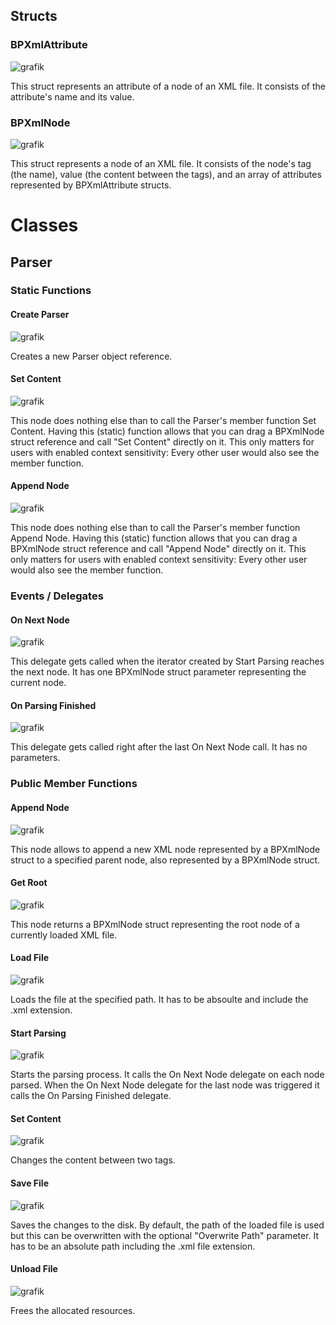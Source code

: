 ## Structs

### BPXmlAttribute

![grafik](https://user-images.githubusercontent.com/27819706/120815026-be41be80-c54f-11eb-9d58-48c6237b70aa.png)


This struct represents an attribute of a node of an XML file. It consists of the attribute's name and its value.

### BPXmlNode

![grafik](https://user-images.githubusercontent.com/27819706/120815076-cb5ead80-c54f-11eb-931a-71b771582e45.png)

This struct represents a node of an XML file. It consists of the node's tag (the name), value (the content between the tags), and an array of attributes represented by BPXmlAttribute structs.

# Classes

## Parser

### Static Functions

#### Create Parser

![grafik](https://user-images.githubusercontent.com/27819706/120814975-b124cf80-c54f-11eb-9d50-1fc1b974652f.png)

Creates a new Parser object reference.

#### Set Content

![grafik](https://user-images.githubusercontent.com/27819706/120815117-d6194280-c54f-11eb-87fa-da603f14a778.png)

This node does nothing else than to call the Parser's member function Set Content. Having this (static) function allows that you can drag a BPXmlNode struct reference and call "Set Content" directly on it. This only matters for users with enabled context sensitivity: Every other user would also see the member function.

#### Append Node

![grafik](https://user-images.githubusercontent.com/27819706/120815185-e29d9b00-c54f-11eb-8b22-ce38ae7d7fab.png)

This node does nothing else than to call the Parser's member function Append Node. Having this (static) function allows that you can drag a BPXmlNode struct reference and call "Append Node" directly on it. This only matters for users with enabled context sensitivity: Every other user would also see the member function.

### Events / Delegates

#### On Next Node

![grafik](https://user-images.githubusercontent.com/27819706/120815299-f6e19800-c54f-11eb-808f-6adc0b63fb62.png)

This delegate gets called when the iterator created by Start Parsing reaches the next node. It has one BPXmlNode struct parameter representing the current node.
#### On Parsing Finished

![grafik](https://user-images.githubusercontent.com/27819706/120815364-095bd180-c550-11eb-9f50-819333f5e7e5.png)

This delegate gets called right after the last On Next Node call. It has no parameters.

### Public Member Functions
#### Append Node
![grafik](https://user-images.githubusercontent.com/27819706/120815491-27c1cd00-c550-11eb-95ad-c99c35e3f5ae.png)

This node allows to append a new XML node represented by a BPXmlNode struct to a specified parent node, also represented by a BPXmlNode struct.
#### Get Root

![grafik](https://user-images.githubusercontent.com/27819706/120815520-301a0800-c550-11eb-9fd8-79eb487f68de.png)

This node returns a BPXmlNode struct representing the root node of a currently loaded XML file.
#### Load File

![grafik](https://user-images.githubusercontent.com/27819706/120815552-37411600-c550-11eb-9d93-6277ff54b384.png)

Loads the file at the specified path. It has to be absoulte and include the .xml extension.
#### Start Parsing

![grafik](https://user-images.githubusercontent.com/27819706/120815576-3f995100-c550-11eb-8422-1dfa48140192.png)

Starts the parsing process. It calls the On Next Node delegate on each node parsed. When the On Next Node delegate for the last node was triggered it calls the On Parsing Finished delegate.
#### Set Content

![grafik](https://user-images.githubusercontent.com/27819706/120815615-47f18c00-c550-11eb-8367-f7dd34685753.png)

Changes the content between two tags.
#### Save File

![grafik](https://user-images.githubusercontent.com/27819706/120815660-517af400-c550-11eb-88ce-41c349992ce4.png)

Saves the changes to the disk. By default, the path of the loaded file is used but this can be overwritten with the optional "Overwrite Path" parameter. It has to be an absolute path including the .xml file extension.
#### Unload File

![grafik](https://user-images.githubusercontent.com/27819706/120815684-59d32f00-c550-11eb-8057-aadc65122dd5.png)

Frees the allocated resources.
